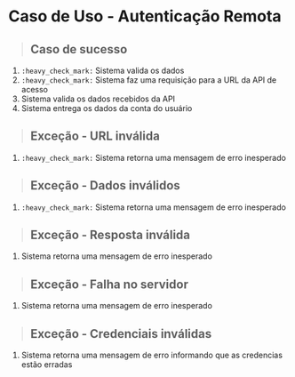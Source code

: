 # Caso de Uso - Autenticação Remota

> ## Caso de sucesso

1. `:heavy_check_mark:` Sistema valida os dados
2. `:heavy_check_mark:` Sistema faz uma requisição para a URL da API de acesso
3. Sistema valida os dados recebidos da API
4. Sistema entrega os dados da conta do usuário

> ## Exceção - URL inválida

1. `:heavy_check_mark:` Sistema retorna uma mensagem de erro inesperado

> ## Exceção - Dados inválidos

1. `:heavy_check_mark:` Sistema retorna uma mensagem de erro inesperado

> ## Exceção - Resposta inválida

1. Sistema retorna uma mensagem de erro inesperado

> ## Exceção - Falha no servidor

1. Sistema retorna uma mensagem de erro inesperado

> ## Exceção - Credenciais inválidas

1. Sistema retorna uma mensagem de erro informando que as credencias estão erradas
